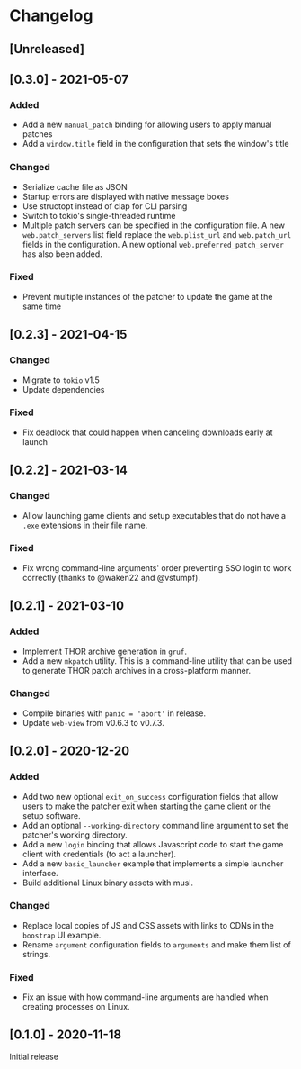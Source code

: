 # Changelog

## [Unreleased]

## [0.3.0] - 2021-05-07
### Added
- Add a new `manual_patch` binding for allowing users to apply manual patches
- Add a `window.title` field in the configuration that sets the window's title 

### Changed
- Serialize cache file as JSON
- Startup errors are displayed with native message boxes
- Use structopt instead of clap for CLI parsing
- Switch to tokio's single-threaded runtime
- Multiple patch servers can be specified in the configuration file.
  A new `web.patch_servers` list field replace the `web.plist_url` and `web.patch_url`
  fields in the configuration. A new optional `web.preferred_patch_server` has also
  been added.

### Fixed
- Prevent multiple instances of the patcher to update the game at the same time

## [0.2.3] - 2021-04-15
### Changed
- Migrate to `tokio` v1.5
- Update dependencies

### Fixed
- Fix deadlock that could happen when canceling downloads early at launch

## [0.2.2] - 2021-03-14
### Changed
- Allow launching game clients and setup executables that do not have a `.exe`
  extensions in their file name.

### Fixed
- Fix wrong command-line arguments' order preventing SSO login to work correctly
  (thanks to @waken22 and @vstumpf).

## [0.2.1] - 2021-03-10
### Added
- Implement THOR archive generation in `gruf`.
- Add a new `mkpatch` utility. This is a command-line utility that can be used
  to generate THOR patch archives in a cross-platform manner.

### Changed
- Compile binaries with `panic = 'abort'` in release.
- Update `web-view` from v0.6.3 to v0.7.3.

## [0.2.0] - 2020-12-20
### Added
- Add two new optional `exit_on_success` configuration fields that allow users
  to make the patcher exit when starting the game client or the setup software.
- Add an optional `--working-directory` command line argument to set the
  patcher's working directory.
- Add a new `login` binding that allows Javascript code to start the game
  client with credentials (to act a launcher).
- Add a new `basic_launcher` example that implements a simple launcher
  interface.
- Build additional Linux binary assets with musl.

### Changed
- Replace local copies of JS and CSS assets with links to CDNs in the
  `boostrap` UI example.
- Rename `argument` configuration fields to `arguments` and make them list of
  strings.

### Fixed
- Fix an issue with how command-line arguments are handled when creating
  processes on Linux.

## [0.1.0] - 2020-11-18
Initial release